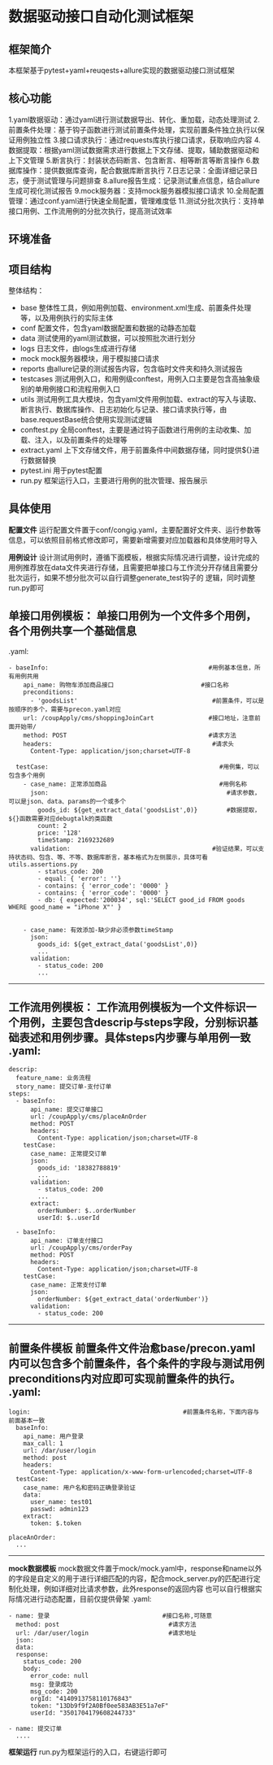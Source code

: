 # 数据驱动接口自动化测试框架
## 框架简介
本框架基于pytest+yaml+reuqests+allure实现的数据驱动接口测试框架

## 核心功能
1.yaml数据驱动：通过yaml进行测试数据导出、转化、重加载，动态处理测试
2.前置条件处理：基于钩子函数进行测试前置条件处理，实现前置条件独立执行以保证用例独立性
3.接口请求执行：通过requests库执行接口请求，获取响应内容
4.数据提取：根据yaml测试数据需求进行数据上下文存储、提取，辅助数据驱动和上下文管理
5.断言执行：封装状态码断言、包含断言、相等断言等断言操作
6.数据库操作：提供数据库查询，配合数据库断言执行
7.日志记录：全面详细记录日志，便于测试管理与问题排查
8.allure报告生成：记录测试重点信息，结合allure生成可视化测试报告
9.mock服务器：支持mock服务器模拟接口请求
10.全局配置管理：通过conf.yaml进行快速全局配置，管理难度低
11.测试分批次执行：支持单接口用例、工作流用例的分批次执行，提高测试效率


## 环境准备

## 项目结构
整体结构：
- base 整体性工具，例如用例加载、environment.xml生成、前置条件处理等，以及用例执行的实际主体
- conf 配置文件，包含yaml数据配置和数据的动静态加载
- data 测试使用的yaml测试数据，可以按照批次进行划分
- logs 日志文件，由logs生成进行存储
- mock mock服务器模块，用于模拟接口请求
- reports 由allure记录的测试报告内容，包含临时文件夹和持久测试报告
- testcases 测试用例入口，和用例级conftest，用例入口主要是包含高抽象级别的单用例接口和流程用例入口
- utils 测试用例工具大模块，包含yaml文件用例加载、extract的写入与读取、断言执行、数据库操作、日志初始化与记录、接口请求执行等，由base.requestBase统合使用实现测试逻辑
- conftest.py 全局conftest，主要是通过钩子函数进行用例的主动收集、加载、注入，以及前置条件的处理等
- extract.yaml 上下文存储文件，用于前置条件中间数据存储，同时提供${}进行数据替换
- pytest.ini 用于pytest配置
- run.py 框架运行入口，主要进行用例的批次管理、报告展示

## 具体使用
**配置文件**
运行配置文件置于conf/congig.yaml，主要配置好文件夹、运行参数等信息，可以依照目前格式修改即可，需要新增需要对应加载器和具体使用时导入

**用例设计**
设计测试用例时，遵循下面模板，根据实际情况进行调整，设计完成的用例推荐放在data文件夹进行存储，且需要把单接口与工作流分开存储且需要分批次运行，如果不想分批次可以自行调整generate_test钩子的
逻辑，同时调整run.py即可

单接口用例模板：
单接口用例为一个文件多个用例，各个用例共享一个基础信息
---------------------------------------------------------------------------------------------------------------------------------------------------
.yaml:
```
- baseInfo:                                            #用例基本信息，所有用例共用
    api_name: 购物车添加商品接口                        #接口名称
    preconditions: 
      - 'goodsList'                                     #前置条件，可以是按顺序的多个，需要与precon.yaml对应
    url: /coupApply/cms/shoppingJoinCart               #接口地址，注意前面开始带/
    method: POST                                       #请求方法
    headers:                                            #请求头
      Content-Type: application/json;charset=UTF-8

  testCase:                                               #用例集，可以包含多个用例
    - case_name: 正常添加商品                               #用例名称
      json:                                                 #请求参数，可以是json、data、params的一个或多个
        goods_id: ${get_extract_data('goodsList',0)}        #数据提取，${}函数需要对应debugtalk的类函数
        count: 2
        price: '128'
        timeStamp: 2169232689
      validation:                                       #验证结果，可以支持状态码、包含、等、不等、数据库断言，基本格式为左侧展示，具体可看utils.assertions.py
        - status_code: 200
        - equal: { 'error': ''}
        - contains: { 'error_code': '0000' }
        - contains: { 'error_code': '0000' }
        - db: { expected:'200034', sql:'SELECT good_id FROM goods WHERE good_name = "iPhone X"' }


    - case_name: 有效添加-缺少非必须参数timeStamp
      json:
        goods_id: ${get_extract_data('goodsList',0)}
        ...
      validation:
        - status_code: 200
        ...
```
----------------------------------------------------------------------------------------------------------------------------------------------------        
工作流用例模板：
工作流用例模板为一个文件标识一个用例，主要包含descrip与steps字段，分别标识基础表述和用例步骤。具体steps内步骤与单用例一致
.yaml:
---------------------------------------------------------------------------------------------------------------------------------------------------
```
descrip:
  feature_name: 业务流程
  story_name: 提交订单-支付订单
steps:
  - baseInfo:
      api_name: 提交订单接口
      url: /coupApply/cms/placeAnOrder
      method: POST
      headers:
        Content-Type: application/json;charset=UTF-8
    testCase:
      case_name: 正常提交订单
      json:
        goods_id: '18382788819'
        ...
      validation:
        - status_code: 200
        ...
      extract:
        orderNumber: $..orderNumber
        userId: $..userId

  - baseInfo:
      api_name: 订单支付接口
      url: /coupApply/cms/orderPay
      method: POST
      headers:
        Content-Type: application/json;charset=UTF-8
    testCase:
      case_name: 正常支付订单
      json:
        orderNumber: ${get_extract_data('orderNumber')}
      validation:
        - status_code: 200
```
----------------------------------------------------------------------------------------------------------------------------------------------------        
**前置条件模板**
前置条件文件治愈base/precon.yaml内可以包含多个前置条件，各个条件的字段与测试用例preconditions内对应即可实现前置条件的执行。
.yaml:
---------------------------------------------------------------------------------------------------------------------------------------------------
```
login:                                          #前置条件名称，下面内容与前面基本一致
  baseInfo:
    api_name: 用户登录
    max_call: 1
    url: /dar/user/login
    method: post
    headers:
      Content-Type: application/x-www-form-urlencoded;charset=UTF-8
  testCase:
    case_name: 用户名和密码正确登录验证
    data:
      user_name: test01
      passwd: admin123
    extract:
      token: $.token

placeAnOrder:
  ...
```
---------------------------------------------------------------------------------------------------------------------------------------------------- 
**mock数据模板**
mock数据文件置于mock/mock.yaml中，response和name以外的字段是自定义的用于进行详细匹配的内容，配合mock_server.py的匹配进行定制化处理，例如详细对比请求参数，此外response的返回内容
也可以自行根据实际情况进行动态配置，目前仅提供骨架
.yaml:
```
- name: 登录                               #接口名称,可随意
  method: post                              #请求方法
  url: /dar/user/login                      #请求地址
  json: 
  data: 
  response:
    status_code: 200
    body:
      error_code: null
      msg: 登录成功
      msg_code: 200
      orgId: "4140913758110176843"
      token: "13Db9f9f2A0Bf0ee583AB3E51a7eF"
      userId: "3501704179608244733"

- name: 提交订单
  ....
```

**框架运行**
run.py为框架运行的入口，右键运行即可